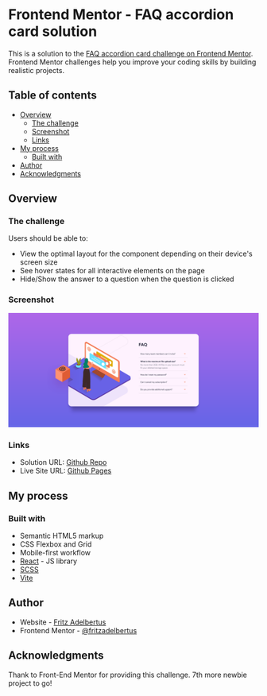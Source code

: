# Frontend Mentor - FAQ accordion card solution

This is a solution to the [FAQ accordion card challenge on Frontend Mentor](https://www.frontendmentor.io/challenges/faq-accordion-card-XlyjD0Oam). Frontend Mentor challenges help you improve your coding skills by building realistic projects. 

## Table of contents

- [Overview](#overview)
  - [The challenge](#the-challenge)
  - [Screenshot](#screenshot)
  - [Links](#links)
- [My process](#my-process)
  - [Built with](#built-with)
- [Author](#author)
- [Acknowledgments](#acknowledgments)

## Overview

### The challenge

Users should be able to:

- View the optimal layout for the component depending on their device's screen size
- See hover states for all interactive elements on the page
- Hide/Show the answer to a question when the question is clicked

### Screenshot

![](./screenshot.png)

### Links

- Solution URL: [Github Repo](https://github.com/fritzadelbertus/FEM_FAQ-Accordion-Card)
- Live Site URL: [Github Pages](https://fritzadelbertus.github.io/FEM_FAQ-Accordion-Card/)

## My process

### Built with

- Semantic HTML5 markup
- CSS Flexbox and Grid
- Mobile-first workflow
- [React](https://reactjs.org/) - JS library
- [SCSS](https://sass-lang.com/)
- [Vite](https://vitejs.dev/)

## Author

- Website - [Fritz Adelbertus](https://furitsu.site)
- Frontend Mentor - [@fritzadelbertus](https://www.frontendmentor.io/profile/fritzadelbertus)

## Acknowledgments

Thank to Front-End Mentor for providing this challenge. 7th more newbie project to go!